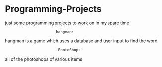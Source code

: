 # Programming-Projects
just some programming projects to work on in my spare time

                           hangman:
hangman is a game which uses a database and user input to find the word
                            
                            PhotoShops
all of the photoshops of various items
